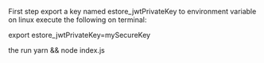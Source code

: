 First step export a key named estore_jwtPrivateKey to environment variable
on linux execute the following on terminal:

export estore_jwtPrivateKey=mySecureKey

the run yarn && node index.js
